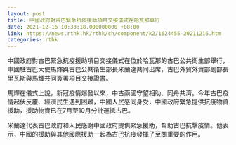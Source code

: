 ```yaml
---
layout: post
title: 中國政府對古巴緊急抗疫援助項目交接儀式在哈瓦那舉行
date: 2021-12-16 10:33:18.000000000 +08:00
link: https://news.rthk.hk/rthk/ch/component/k2/1624455-20211216.htm
categories: rthk
---
```


中國政府對古巴緊急抗疫援助項目交接儀式在位於哈瓦那的古巴公共衛生部舉行，中國駐古巴大使馬輝與古巴公共衛生部長米蘭達共同出席，古巴外貿外資部副部長里瓦斯與馬輝共同簽署項目交接證書。

馬輝在儀式上說，新冠疫情爆發以來，中古兩國守望相助、同舟共濟。今年古巴疫情起伏反覆、經濟民生遇到困難，中國人民感同身受，中國政府緊急提供抗疫物資援助，援助物資已在7月至10月分批運抵古巴。

米蘭達代表古巴政府和人民感謝中國政府提供緊急援助，幫助古巴抗擊疫情。他表示，中國的援助與其他國際援助一起為古巴抗疫發揮了至關重要的作用。
　　
